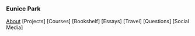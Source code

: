 ### Eunice Park 

[About](https://jyeunicepark.github.io/about)
[Projects]
[Courses]
[Bookshelf] 
[Essays]
[Travel]
[Questions]
[Social Media] 
